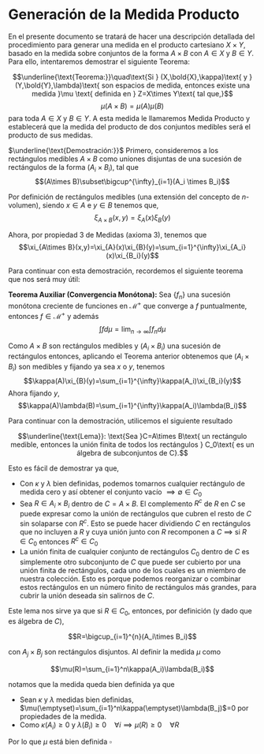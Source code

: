# Generación de la Medida Producto

En el presente documento se tratará de hacer una descripción detallada del procedimiento para generar una medida en el producto cartesiano $X\times Y$, basado en la medida sobre conjuntos de la forma $A\times B$ con $A\in X$ y $B\in Y$. Para ello, intentaremos demostrar el siguiente Teorema:

$$\underline{\text{Teorema:}}\quad\text{Si } (X,\bold{X},\kappa)\text{ y }(Y,\bold{Y},\lambda)\text{ son espacios de medida, entonces existe una medida }\mu \text{ definida en } Z=X\times Y\text{ tal que,}$$
$$\mu(A\times B)=\mu(A)\mu(B) $$
$\text{para toda } A\in X\text{ y }B\in Y\text{. A esta medida le llamaremos Medida Producto y establecerá que la medida del producto de dos conjuntos medibles será el producto de sus medidas.}$

$\underline{\text{Demostración:}}$
Primero, consideremos a los rectángulos medibles $A\times B$ como uniones disjuntas de una sucesión de rectángulos de la forma $(A_i \times B_i)$, tal que
$$(A\times B)\subset\bigcup^{\infty}_{i=1}(A_i \times B_i)$$

Por definición de rectángulos medibles (una extensión del concepto de $n$-volumen), siendo $x\in A$ e $y\in B$ tenemos que,
$$\xi_{A\times B}(x,y)=\xi_{A}(x)\xi_{B}(y)$$

Ahora, por propiedad 3 de Medidas (axioma 3), tenemos que
$$\xi_{A\times B}(x,y)=\xi_{A}(x)\xi_{B}(y)=\sum_{i=1}^{\infty}\xi_{A_i}(x)\xi_{B_i}(y)$$

Para continuar con esta demostración, recordemos el siguiente teorema que nos será muy útil:

**Teorema Auxiliar (Convergencia Monótona):** Sea $\{f_n\}$ una sucesión monótona creciente de funciones en $\mathcal{M^+}$ que converge a $f$ puntualmente, entonces $f\in\mathcal{M^+}$ y además
$$\int f d\mu=\lim_{n \to \infty}\int f_n d\mu$$

Como $A\times B$ son rectángulos medibles y $(A_i \times B_i)$ una sucesión de rectángulos entonces, aplicando el Teorema anterior obtenemos que $(A_i\times B_i)$ son medibles y fijando ya sea $x$ o $y$, tenemos
$$\kappa(A)\xi_{B}(y)=\sum_{i=1}^{\infty}\kappa(A_i)\xi_{B_i}(y)$$
Ahora fijando $y$,
$$\kappa(A)\lambda(B)=\sum_{i=1}^{\infty}\kappa(A_i)\lambda(B_i)$$

Para continuar con la demostración, utilicemos el siguiente resultado

$$\underline{\text{Lema}}: \text{Sea }C=A\times B\text{ un rectángulo medible, entonces la unión finita de todos los rectángulos } C_0\text{ es un álgebra de subconjuntos de C}.$$

Esto es fácil de demostrar ya que,

* Con $\kappa$ y $\lambda$ bien definidas, podemos tomarnos cualquier rectángulo de medida cero y así obtener el conjunto vacío $\implies \emptyset\in C_0$
* Sea $R\in A_i \times B_i$ dentro de $C=A \times B$. El complemento $R^c$ de $R$ en $C$ se puede expresar como la unión de rectángulos que cubren el resto de $C$ sin solaparse con $R^c$. Esto se puede hacer dividiendo $C$ en rectángulos que no incluyen a $R$ y cuya unión junto con $R$ recomponen a $C$ $\implies$ si $R\in C_0$ entonces $R^c\in C_0$
* La unión finita de cualquier conjunto de rectángulos $C_0$ dentro de $C$ es simplemente otro subconjunto de $C$ que puede ser cubierto por una unión finita de rectángulos, cada uno de los cuales es un miembro de nuestra colección. Esto es porque podemos reorganizar o combinar estos rectángulos en un número finito de rectángulos más grandes, para cubrir la unión deseada sin salirnos de $C$.

Este lema nos sirve ya que si $R\in C_0$, entonces, por definición (y dado que es álgebra de $C$),

$$R=\bigcup_{i=1}^{n}(A_i\times B_i)$$

con $A_j\times B_j$ son rectángulos disjuntos. Al definir la medida $\mu$ como

$$\mu(R)=\sum_{i=1}^n\kappa(A_i)\lambda(B_i)$$

notamos que la medida queda bien definida ya que

* Sean $\kappa$ y $\lambda$ medidas bien definidas, $\mu(\emptyset)=\sum_{i=1}^n\kappa(\emptyset)\lambda(B_j)$=0 por propiedades de la medida.
* Como $\kappa(A_i)\geq0$ y $\lambda(B_i)\geq0\quad\forall i\implies \mu(R)\geq0\quad\forall R$

Por lo que $\mu$ está bien definida $\square$

